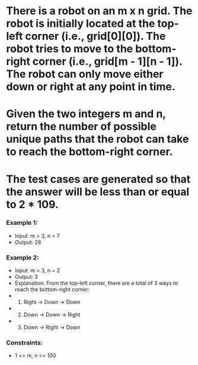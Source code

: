 # There is a robot on an m x n grid. The robot is initially located at the top-left corner (i.e., grid[0][0]). The robot tries to move to the bottom-right corner (i.e., grid[m - 1][n - 1]). The robot can only move either down or right at any point in time.

# Given the two integers m and n, return the number of possible unique paths that the robot can take to reach the bottom-right corner.

# The test cases are generated so that the answer will be less than or equal to 2 * 109.

### Example 1:
- Input: m = 3, n = 7
- Output: 28

### Example 2:
- Input: m = 3, n = 2
- Output: 3
- Explanation: From the top-left corner, there are a total of 3 ways to reach the bottom-right corner:
- 1. Right -> Down -> Down
- 2. Down -> Down -> Right
- 3. Down -> Right -> Down

### Constraints:
- 1 <= m, n <= 100